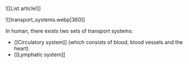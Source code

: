 ![[List article!]]

![[transport_systems.webp|360]]

In human, there exists two sets of transport systems:
- [[Circulatory system]] (which consists of blood, blood vessels and the heart)
- [[Lymphatic system]]
